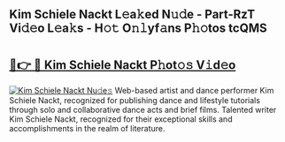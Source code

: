 ## Kim Schiele Nackt L𝚎a𝚔ed N𝚞𝚍e - Part-RzT Vi𝚍𝚎o L𝚎a𝚔s - H𝚘𝚝 O𝚗𝚕yf𝚊ns P𝚑𝚘tos tcQMS

# <h2><a href="http://kf8gcy7.oniu.top/?m=Kim+Schiele+Nackt">🔗👉 🔴 Kim Schiele Nackt P𝚑ot𝚘𝚜 V𝚒d𝚎o</a></h2>

[![Kim Schiele Nackt Nu𝚍e𝚜](https://i.imgur.com/0qMVB7G.gif)](http://kf8gcy7.oniu.top/?m=Kim+Schiele+Nackt)
Web-based artist and dance performer Kim Schiele Nackt, recognized for publishing dance and lifestyle tutorials through solo and collaborative dance acts and brief films. Talented writer Kim Schiele Nackt, recognized for their exceptional skills and accomplishments in the realm of literature.  
